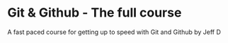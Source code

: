 # Git & Github - The full course

A fast paced course for getting up to speed with Git and Github by Jeff D
